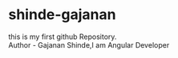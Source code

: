 # shinde-gajanan
this is my first github Repository.
<br>
Author - Gajanan Shinde,I am Angular Developer
